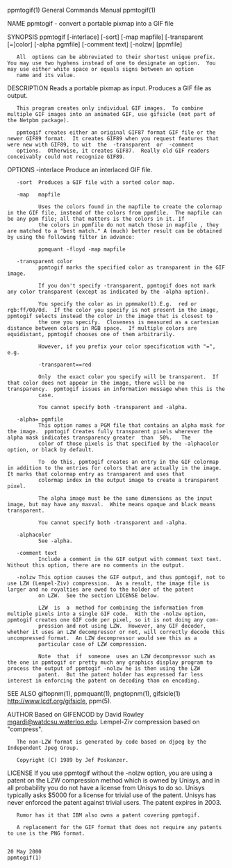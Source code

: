 ppmtogif(1)                                                                              General Commands Manual                                                                              ppmtogif(1)

NAME
       ppmtogif - convert a portable pixmap into a GIF file

SYNOPSIS
       ppmtogif [-interlace] [-sort] [-map mapfile]
       [-transparent [=]color] [-alpha pgmfile] [-comment text] [-nolzw]
       [ppmfile]

       All  options can be abbreviated to their shortest unique prefix.  You may use two hyphens instead of one to designate an option.  You may use either white space or equals signs between an option
       name and its value.

DESCRIPTION
       Reads a portable pixmap as input.  Produces a GIF file as output.

       This program creates only individual GIF images.  To combine multiple GIF images into an animated GIF, use gifsicle (not part of the Netpbm package).

       ppmtogif creates either an original GIF87 format GIF file or the newer GIF89 format.  It creates GIF89 when you request features that were new with GIF89, to wit  the  -transparent  or  -comment
       options.  Otherwise, it creates GIF87.  Really old GIF readers conceivably could not recognize GIF89.

OPTIONS
       -interlace
              Produce an interlaced GIF file.

       -sort  Produces a GIF file with a sorted color map.

       -map   mapfile

              Uses the colors found in the mapfile to create the colormap in the GIF file, instead of the colors from ppmfile.  The mapfile can be any ppm file; all that matters is the colors in it. If
              the colors in ppmfile do not match those in mapfile , they are matched to a "best match." A (much) better result can be obtained by using the following filter in advance:

              ppmquant -floyd -map mapfile

       -transparent color
              ppmtogif marks the specified color as transparent in the GIF image.

              If you don't specify -transparent, ppmtogif does not mark any color transparent (except as indicated by the -alpha option).

              You specify the color as in ppmmake(1).E.g.  red or rgb:ff/00/0d.  If the color you specify is not present in the image, ppmtogif selects instead the color in the image that is closest to
              the one you specify.  Closeness is measured as a cartesian distance between colors in RGB space.  If multiple colors are equidistant, ppmtogif chooses one of them arbitrarily.

              However, if you prefix your color specification with "=", e.g.

              -transparent==red

              Only  the exact color you specify will be transparent.  If that color does not appear in the image, there will be no transparency.  ppmtogif issues an information message when this is the
              case.

              You cannot specify both -transparent and -alpha.

       -alpha= pgmfile
              This option names a PGM file that contains an alpha mask for the image.  ppmtogif Creates fully transparent pixels wherever the alpha mask indicates transparency greater  than  50%.   The
              color of those pixels is that specified by the -alphacolor option, or black by default.

              To  do this, ppmtogif creates an entry in the GIF colormap in addition to the entries for colors that are actually in the image.  It marks that colormap entry as transparent and uses that
              colormap index in the output image to create a transparent pixel.

              The alpha image must be the same dimensions as the input image, but may have any maxval.  White means opaque and black means transparent.

              You cannot specify both -transparent and -alpha.

       -alphacolor
              See -alpha.

       -comment text
              Include a comment in the GIF output with comment text text.  Without this option, there are no comments in the output.

       -nolzw This option causes the GIF output, and thus ppmtogif, not to use LZW (Lempel-Ziv) compression.  As a result, the image file is larger and no royalties are owed to the holder of the patent
              on LZW.  See the section LICENSE below.

              LZW  is  a  method for combining the information from multiple pixels into a single GIF code.  With the -nolzw option, ppmtogif creates one GIF code per pixel, so it is not doing any com‐
              pression and not using LZW.  However, any GIF decoder, whether it uses an LZW decompressor or not, will correctly decode this uncompressed format.  An LZW decompressor would see this as a
              particular case of LZW compression.

              Note  that  if  someone  uses an LZW decompressor such as the one in ppmtogif or pretty much any graphics display program to process the output of ppmtogif -nolzw he is then using the LZW
              patent.  But the patent holder has expressed far less interest in enforcing the patent on decoding than on encoding.

SEE ALSO
       giftopnm(1), ppmquant(1), pngtopnm(1), gifsicle(1) <http://www.lcdf.org/gifsicle>, ppm(5).

AUTHOR
       Based on GIFENCOD by David Rowley <mgardi@watdcsu.waterloo.edu>.  Lempel-Ziv compression based on "compress".

       The non-LZW format is generated by code based on djpeg by the Independent Jpeg Group.

       Copyright (C) 1989 by Jef Poskanzer.

LICENSE
       If you use ppmtogif without the -nolzw option, you are using a patent on the LZW compression method which is owned by Unisys, and in all probability you do not have a license from Unisys  to  do
       so.  Unisys typically asks $5000 for a license for trivial use of the patent.  Unisys has never enforced the patent against trivial users.  The patent expires in 2003.

       Rumor has it that IBM also owns a patent covering ppmtogif.

       A replacement for the GIF format that does not require any patents to use is the PNG format.

                                                                                               20 May 2000                                                                                    ppmtogif(1)
